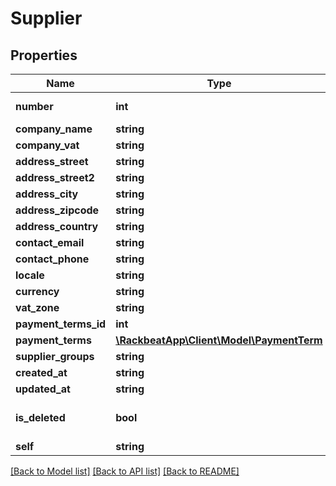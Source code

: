 # Supplier

## Properties
Name | Type | Description | Notes
------------ | ------------- | ------------- | -------------
**number** | **int** | Unique integer | [optional] 
**company_name** | **string** |  | [optional] 
**company_vat** | **string** |  | [optional] 
**address_street** | **string** |  | [optional] 
**address_street2** | **string** |  | [optional] 
**address_city** | **string** |  | [optional] 
**address_zipcode** | **string** |  | [optional] 
**address_country** | **string** |  | [optional] 
**contact_email** | **string** |  | [optional] 
**contact_phone** | **string** |  | [optional] 
**locale** | **string** |  | [optional] 
**currency** | **string** |  | [optional] 
**vat_zone** | **string** |  | [optional] 
**payment_terms_id** | **int** |  | [optional] 
**payment_terms** | [**\RackbeatApp\Client\Model\PaymentTerm**](PaymentTerm.md) |  | [optional] 
**supplier_groups** | **string** |  | [optional] 
**created_at** | **string** |  | [optional] 
**updated_at** | **string** |  | [optional] 
**is_deleted** | **bool** | Is it a deleted supplier? | [optional] 
**self** | **string** |  | [optional] 

[[Back to Model list]](../README.md#documentation-for-models) [[Back to API list]](../README.md#documentation-for-api-endpoints) [[Back to README]](../README.md)


